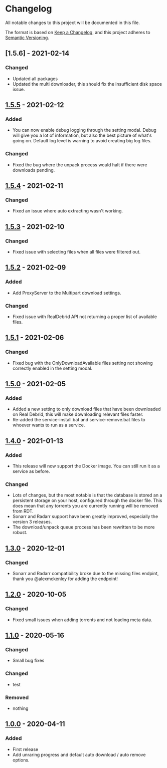 # Changelog
All notable changes to this project will be documented in this file.

The format is based on [Keep a Changelog](https://keepachangelog.com/en/1.0.0/),
and this project adheres to [Semantic Versioning](https://semver.org/spec/v2.0.0.html).

## [1.5.6] - 2021-02-14
### Changed
- Updated all packages
- Updated the multi downloader, this should fix the insufficient disk space issue.

## [1.5.5] - 2021-02-12
### Added
- You can now enable debug logging through the setting modal. Debug will give you a lot of information, but also the best picture of what's going on. Default log level is warning to avoid creating big log files.

### Changed
- Fixed the bug where the unpack process would halt if there were downloads pending.

## [1.5.4] - 2021-02-11
### Changed
- Fixed an issue where auto extracting wasn't working.

## [1.5.3] - 2021-02-10
### Changed
- Fixed issue with selecting files when all files were filtered out.

## [1.5.2] - 2021-02-09
### Added
- Add ProxyServer to the Multipart download settings.

### Changed
- Fixed issue with RealDebrid API not returning a proper list of available files.

## [1.5.1] - 2021-02-06

### Changed
- Fixed bug with the OnlyDownloadAvailable files setting not showing correctly enabled in the setting modal.

## [1.5.0] - 2021-02-05
### Added
- Added a new setting to only download files that have been downloaded on Real Debrid, this will make downloading relevant files faster.
- Re-added the service-install.bat and service-remove.bat files to whoever wants to run as a service.

## [1.4.0] - 2021-01-13
### Added
- This release will now support the Docker image. You can still run it as a service as before.

### Changed
- Lots of changes, but the most notable is that the database is stored an a persistent storage on your host, configured through the docker file. This does mean that any torrents you are currently running will be removed from RDT.
- Sonarr and Radarr support have been greatly improved, especially the version 3 releases.
- The download/unpack queue process has been rewritten to be more robust.

## [1.3.0] - 2020-12-01
### Changed
- Sonarr and Radarr compatibility broke due to the missing files endpint, thank you @alexmckenley for adding the endpoint!

## [1.2.0] - 2020-10-05
### Changed
- Fixed small issues when adding torrents and not loading meta data.

## [1.1.0] - 2020-05-16
### Changed
- Small bug fixes

### Changed
- test

### Removed
- nothing

## [1.0.0] - 2020-04-11
### Added
- First release
- Add unraring progress and default auto download / auto remove options.

[Unreleased]: https://github.com/rogerfar/rdt-client/compare/v1.5.5...HEAD
[1.5.5]: https://github.com/rogerfar/rdt-client/releases/tag/1.5.5
[1.5.4]: https://github.com/rogerfar/rdt-client/releases/tag/1.5.4
[1.5.3]: https://github.com/rogerfar/rdt-client/releases/tag/1.5.3
[1.5.2]: https://github.com/rogerfar/rdt-client/releases/tag/1.5.2
[1.5.1]: https://github.com/rogerfar/rdt-client/releases/tag/1.5.1
[1.5.0]: https://github.com/rogerfar/rdt-client/releases/tag/1.5
[1.4.0]: https://github.com/rogerfar/rdt-client/releases/tag/1.4
[1.3.0]: https://github.com/rogerfar/rdt-client/releases/tag/1.3
[1.2.0]: https://github.com/rogerfar/rdt-client/releases/tag/1.2
[1.1.0]: https://github.com/rogerfar/rdt-client/releases/tag/1.1
[1.0.0]: https://github.com/rogerfar/rdt-client/releases/tag/v1.0